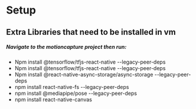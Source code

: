 # Setup

## Extra Libraries that need to be installed in vm

##### Navigate to the motioncapture project then run:

- Npm install @tensorflow/tfjs-react-native --legacy-peer-deps
- Npm install @tensorflow/tfjs-react-native --legacy-peer-deps
- Npm install @react-native-async-storage/async-storage --legacy-peer-deps
- npm install react-native-fs --legacy-peer-deps
- npm install @mediapipe/pose --legacy-peer-deps
- npm install react-native-canvas
